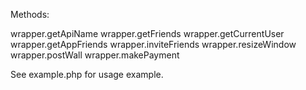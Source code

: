 Methods:

wrapper.getApiName
wrapper.getFriends
wrapper.getCurrentUser
wrapper.getAppFriends
wrapper.inviteFriends
wrapper.resizeWindow
wrapper.postWall
wrapper.makePayment

See example.php for usage example.
